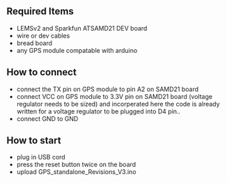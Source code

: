 ## Required Items
  - LEMSv2 and Sparkfun ATSAMD21 DEV board
  - wire or dev cables
  - bread board
  - any GPS module compatable with arduino

## How to connect

  - connect the TX pin on GPS module to pin A2 on SAMD21 board
  - connect VCC on GPS module to 3.3V pin on SAMD21 board (voltage regulator needs to be sized) and incorperated here the code is already written for a voltage regulator to be plugged into D4 pin..
  - connect GND to GND
  
## How to start
  - plug in USB cord
  - press the reset button twice on the board
  - upload GPS_standalone_Revisions_V3.ino
